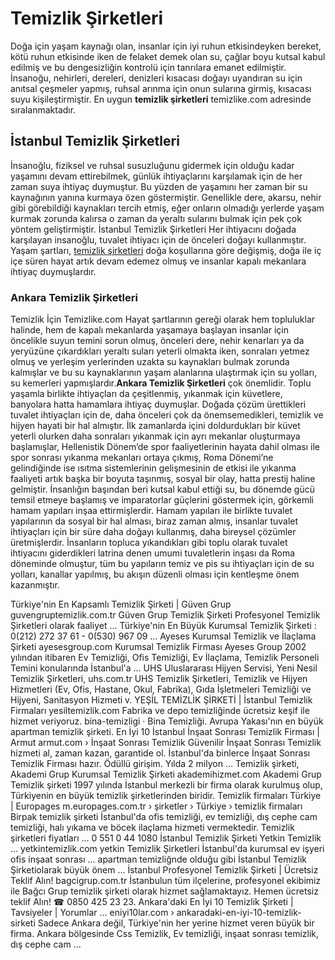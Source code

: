 # Temizlik Şirketleri
Doğa  için  yaşam  kaynağı  olan,  insanlar  için  iyi  ruhun  etkisindeyken  bereket,  kötü ruhun etkisinde iken de felaket demek  olan  su,  çağlar  boyu  kutsal  kabul  edilmiş  ve  bu dengesizliğin kontrolü için tanrılara emanet edilmiştir. İnsanoğu, nehirleri, dereleri, denizleri kısacası doğayı uyandıran su için anıtsal çeşmeler yapmış, ruhsal arınma için onun sularına girmiş, kısacası suyu kişileştirmiştir. En uygun  **temizlik şirketleri**  temizlike.com adresinde sıralanmaktadır.
## İstanbul Temizlik Şirketleri
İnsanoğlu, fiziksel ve ruhsal susuzluğunu gidermek için olduğu kadar yaşamını devam ettirebilmek, günlük ihtiyaçlarını karşılamak için de her zaman suya ihtiyaç duymuştur. Bu yüzden de yaşamını her zaman bir su kaynağının yanına kurmaya özen göstermiştir. Genellikle dere, akarsu, nehir gibi görebildiği kaynakları tercih etmiş, eğer onların olmadığı yerlerde yaşam kurmak zorunda kalırsa o zaman da yeraltı sularını bulmak için pek çok yöntem geliştirmiştir. İstanbul Temizlik Şirketleri Her ihtiyacını doğada karşılayan insanoğlu, tuvalet ihtiyacı için de önceleri doğayı kullanmıştır. Yaşam şartları, [temizlik şirketleri](https://www.temizlike.com/temizlik-sirketleri/)  doğa koşullarına göre değişmiş, doğa ile iç  içe  süren  hayat  artık  devam  edemez  olmuş  ve  insanlar  kapalı  mekanlara  ihtiyaç duymuşlardır.
### Ankara Temizlik Şirketleri
Temizlik İçin Temizlike.com Hayat  şartlarının gereği  olarak hem  topluluklar  halinde,  hem  de  kapalı  mekanlarda yaşamaya  başlayan  insanlar  için  öncelikle  suyun  temini  sorun  olmuş,  önceleri  dere,  nehir kenarları  ya  da  yeryüzüne  çıkardıkları  yeraltı  suları  yeterli  olmakta  iken,  sonraları  yetmez olmuş  ve  yerleşim  yerlerinden  uzakta  su  kaynakları  bulmak  zorunda kalmışlar  ve  bu  su kaynaklarının yaşam alanlarına ulaştırmak için su yolları, su kemerleri yapmışlardır.**Ankara Temizlik Şirketleri** çok önemlidir.
Toplu yaşamla birlikte ihtiyaçları da çeşitlenmiş, yıkanmak için küvetlere, banyolara hatta hamamlara ihtiyaç duymuşlar. Doğada çözüm ürettikleri tuvalet ihtiyaçları için de, daha önceleri çok da önemsemedikleri, temizlik ve hijyen hayati bir hal almıştır. 
İlk zamanlarda içini doldurdukları bir küvet yeterli olurken daha sonraları yıkanmak için ayrı mekanlar oluşturmaya başlamışlar, Hellenistik Dönem’de spor faaliyetlerinin hayata dahil olması ile spor sonrası yıkanma mekanları ortaya çıkmış, Roma Dönemi’ne gelindiğinde ise  ısıtma  sistemlerinin  gelişmesinin  de  etkisi  ile  yıkanma  faaliyeti  artık  başka  bir  boyuta taşınmış, sosyal bir olay, hatta prestij haline gelmiştir. İnsanlığın başından beri kutsal kabul ettiği su, bu dönemde gücü temsil etmeye başlamış ve imparatorlar güçlerini göstermek için, görkemli hamam yapıları inşaa ettirmişlerdir. Hamam yapıları ile birlikte tuvalet yapılarının da sosyal bir hal  alması,  biraz  zaman  almış,  insanlar  tuvalet  ihtiyaçları  için  bir  süre  daha doğayı kullanmış, daha bireysel çözümler üretmişlerdir. İnsanların topluca  yıkandıkları gibi toplu olarak tuvalet ihtiyacını giderdikleri latrina denen umumi tuvaletlerin inşası da Roma döneminde olmuştur, tüm bu yapıların temiz ve pis su ihtiyaçları için de su yolları, kanallar yapılmış, bu akışın düzenli olması için kentleşme önem kazanmıştır.


Türkiye'nin En Kapsamlı Temizlik Şirketi | Güven Grup
guvengruptemizlik.com.tr
Güven Grup Temizlik Şirketi Profesyonel Temizlik Şirketleri olarak faaliyet ... Türkiye'nin En Büyük Kurumsal Temizlik Şirketi : 0(212) 272 37 61 - 0(530) 967 09 ...
Ayeses Kurumsal Temizlik ve İlaçlama Şirketi
ayesesgroup.com
Kurumsal Temizlik Firması Ayeses Group 2002 yılından itibaren Ev Temizliği, Ofis Temizliği, Ev İlaçlama, Temizlik Personeli Temini konularında İstanbul'a ...
UHS Uluslararası Hijyen Servisi, Yeni Nesil Temizlik Şirketleri,
uhs.com.tr
UHS Temizlik Şirketleri, Temizlik ve Hijyen Hizmetleri (Ev, Ofis, Hastane, Okul, Fabrika), Gıda İşletmeleri Temizliği ve Hijyeni, Sanitasyon Hizmeti v.
YEŞİL TEMİZLİK ŞİRKETİ | İstanbul Temizlik Firmaları
yesiltemizlik.com
Fabrika ve depo temizliğinde ücretsiz keşif ile hizmet veriyoruz. bina-temizligi · Bina Temizliği. Avrupa Yakası'nın en büyük apartman temizlik şirketi.
En İyi 10 İstanbul İnşaat Sonrası Temizlik Firması | Armut
armut.com › İnşaat Sonrası Temizlik
Güvenilir İnşaat Sonrası Temizlik hizmeti al, zaman kazan, garantide ol. İstanbul'da binlerce İnşaat Sonrası Temizlik Firması hazır. Ödüllü girişim. Yılda 2 milyon ...
Temizlik şirketi, Akademi Grup Kurumsal Temizlik Şirketi
akademihizmet.com
Akademi Grup Temizlik şirketi 1997 yılında İstanbul merkezli bir firma olarak kurulmuş olup, Türkiyenin en büyük temizlik şirketlerinden biridir.
Temizlik firmaları Türkiye | Europages
m.europages.com.tr › şirketler › Türkiye › temizlik firmaları
Birpak temizlik şirketi İstanbul'da ofis temizliği, ev temizliği, dış cephe cam temizliği, halı yıkama ve böcek ilaçlama hizmeti vermektedir. Temizlik şirketleri fiyatları ...
0 551 0 44 1080 İstanbul Temizlik Şirketi Yetkin Temizlik ...
yetkintemizlik.com
yetkin Temizlik Şirketleri İstanbul'da kurumsal ev işyeri ofis inşaat sonrası ... apartman temizliğnde olduğu gibi İstanbul Temizlik Şirketiolarak büyük önem ...
İstanbul Profesyonel Temizlik Şirketi | Ücretsiz Teklif Alın!
bagcigrup.com.tr
İstanbulun tüm ilçelerine, profesyonel ekibimiz ile Bağcı Grup temizlik şirketi olarak hizmet sağlamaktayız. Hemen ücretsiz teklif Alın! ☎ 0850 425 23 23.
Ankara'daki En İyi 10 Temizlik Şirketi | Tavsiyeler | Yorumlar ...
eniyi10lar.com › ankaradaki-en-iyi-10-temizlik-sirketi
Sadece Ankara değil, Türkiye'nin her yerine hizmet veren büyük bir firma. Ankara bölgesinde Css Temizlik, Ev temizliği, inşaat sonrası temizlik, dış cephe cam ...
